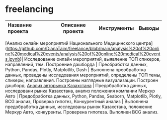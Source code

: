 # freelancing

Название проекта			|			Описание проекта | Инструменты | Выводы
:---------------------------------------|:------------------------------:|:------------------------------:|:------------------------------:|
[Анализ онлайн мероприятий Национального Медицинского центра]
(https://github.com/DianaTaim/freelance/blob/main/analysis%20of%20online%20medical%20events/analysis%20of%20online%20medical%20events.ipynb)| Исследование онлайн мероприятий, выявление ТОП спикеров, направлений, тем. Построение дашборда  | Преобработка данных, Python, Pandas, Plotly, Matplotlib, Dash | Выполнена преобработка данных, проведены исследования мероприятий, определены ТОП темы, спикеры, направления. Построены наглядные визуализации. Построен дашборд.
[Анализ авторынка Казахстана](https://github.com/DianaTaim/freelance/blob/main/analysis%20of%20car%20market/%D0%90%D0%BD%D0%B0%D0%BB%D0%B8%D0%B7%20%D0%B0%D0%B2%D1%82%D0%BE%D1%80%D1%8B%D0%BD%D0%BA%D0%B0%20%D0%9A%D0%B0%D0%B7%D0%B0%D1%85%D1%81%D1%82%D0%B0%D0%BD%D0%B0.ipynb) | Предобработка данных, исследовани рынка Казахстана, анализ положения компании Меркур Авто | Предобработка данных, Python, Pandas, Seaborn, Matplotlib, Plotly, BCG анализ, Проверка гипотез, Конкурентный анализ | Выполнена предобработка данных, исследованы рынок Казахстана, положение Меркур Авто, конкуренты. Проверена гипотеза. Выполнен BCG анализ.

